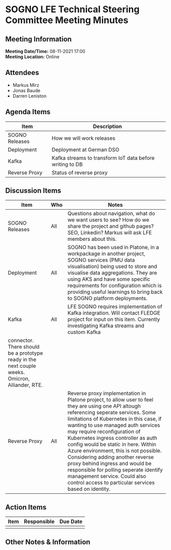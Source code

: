 # SOGNO LFE Technical Steering Committee Meeting Minutes
## Meeting Information
**Meeting Date/Time:**  08-11-2021 17:00  
**Meeting Location:** Online   

## Attendees

- Markus Mirz
- Jonas Baude
- Darren Leniston


## Agenda Items

| Item | Description |
| ---- | ---- |
| SOGNO Releases     | How we will work releases     |
| Deployment     | Deployment at German DSO     |
| Kafka          | Kafka streams to transform IoT data before writing to DB     |
| Reverse Proxy    | Status of reverse proxy    |


## Discussion Items
| Item | Who | Notes |
| ---- | ---- | ---- |
| SOGNO Releases      | All     | Questions about navigation, what do we want users to see? How do we share the project and github pages? SEO, Linkedin? Markus will ask LFE members about this.  |
| Deployment      | All     | SOGNO has been used in Platone, in a workpackage in another project, SOGNO services (PMU data visualisation) being used to store and visualise data aggregations. They are using AKS and have some specific requirements for configuration which is providing useful learnings to bring back to SOGNO platform deployments.     |
| Kafka     | All     | LFE SOGNO requires implementation of Kafka integration. Will contact FLEDGE project for input on this item. Currently investigating Kafka streams and custom Kafka
connector. There should be a prototype ready in the next couple weeks. Omicron, Alliander, RTE.     |
| Reverse Proxy     | All      | Reverse proxy implementation in Platone project, to allow user to feel they are using one API altough referencing seperate services. Some limitations of Kubernetes in this case, if wanting to use managed auth services may require reconfiguration of Kubernetes ingress controller as auth config would be static in here. Within Azure environment, this is not possible. Considering adding another reverse proxy behind ingress and would be responsible for polling seperate identify management service. Could also control access to particular services based on identity.      |


## Action Items
| Item | Responsible | Due Date |
| ---- | ---- | ---- |
|      |      |      |


## Other Notes & Information
